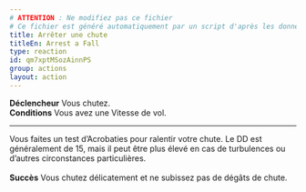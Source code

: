 ```yaml
---
# ATTENTION : Ne modifiez pas ce fichier
# Ce fichier est généré automatiquement par un script d'après les données du module Foundry VTT officiel et de sa traduction
title: Arrêter une chute
titleEn: Arrest a Fall
type: reaction
id: qm7xptMSozAinnPS
group: actions
layout: action
---
```

<p><span id="ctl00_MainContent_DetailedOutput"><strong>Déclencheur</strong> Vous chutez.<br><strong>Conditions</strong> Vous avez une Vitesse de vol.</span></p><hr><p>Vous faites un test d’Acrobaties pour ralentir votre chute. Le DD est généralement de 15, mais il peut être plus élevé en cas de turbulences ou d’autres circonstances particulières.<br><br><strong>Succès</strong> Vous chutez délicatement et ne subissez pas de dégâts de chute.&nbsp;</p>
